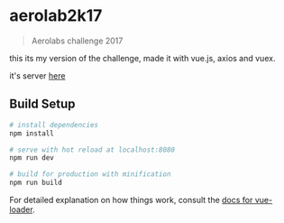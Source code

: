 # aerolab2k17

> Aerolabs challenge 2017

this its my version of the challenge, made it with vue.js, axios and vuex.

it's server [here](https://dist-yavdewuwab.now.sh/)

## Build Setup

``` bash
# install dependencies
npm install

# serve with hot reload at localhost:8080
npm run dev

# build for production with minification
npm run build
```

For detailed explanation on how things work, consult the [docs for vue-loader](http://vuejs.github.io/vue-loader).
